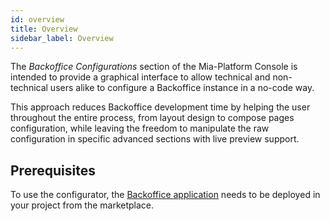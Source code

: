 ```yaml
---
id: overview
title: Overview
sidebar_label: Overview
---
```

The _Backoffice Configurations_ section of the Mia-Platform Console is intended to provide a graphical interface to allow
technical and non-technical users alike to configure a Backoffice instance in a no-code way.

This approach reduces Backoffice development time by helping the user throughout the entire process, from layout design
to compose pages configuration, while leaving the freedom to manipulate the raw configuration in specific advanced
sections with live preview support.

## Prerequisites

To use the configurator, the [Backoffice application](../../runtime_suite_applications/backoffice/overview)
needs to be deployed in your project from the marketplace.
